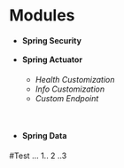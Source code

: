 # Modules
<h4>
  <ul>
    <li>Spring Security</li><br/>
    <li>Spring Actuator</li>
      <h6>
        <ul>
          <li>Health Customization</li>
          <li>Info Customization</li>
          <li>Custom Endpoint</li>
        </ul>
      </h6>
    <br/>
    <li>Spring Data</li>
  </ul>
</h4>

#Test ... 1.. 2 ..3
